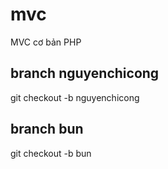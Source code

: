 # mvc
MVC cơ bản PHP
## branch nguyenchicong
git checkout -b nguyenchicong
## branch bun
git checkout -b bun
